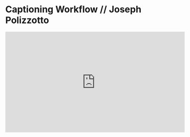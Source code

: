 # Captioning Workflow // Joseph Polizzotto 


<iframe width="560" height="315" src="https://www.youtube.com/embed/62cCMPpgfRU" frameborder="0" allowfullscreen></iframe>